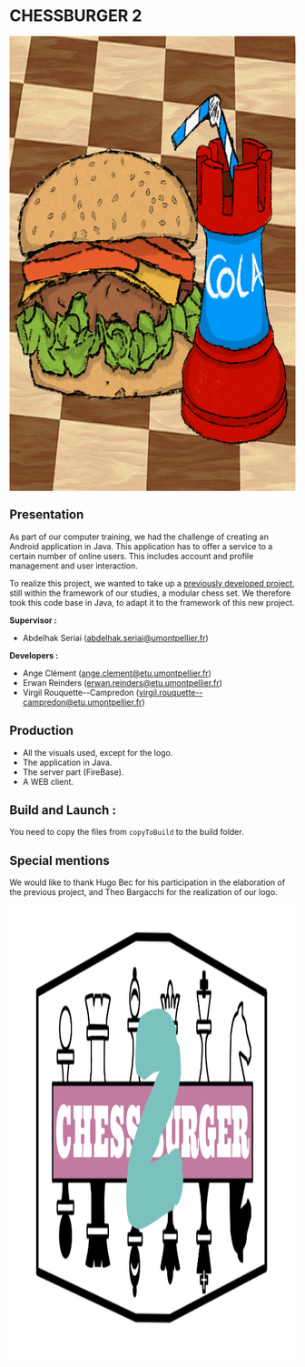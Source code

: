 # CHESSBURGER __2__

<p align="center">
<img align="center" src="./presentations/logo.png" width="800" height="800"/>
</p>

## Presentation
As part of our computer training, we had the challenge of creating an Android application in Java. This application has to offer a service to a certain number of online users. This includes account and profile management and user interaction.

To realize this project, we wanted to take up a [previously developed project]("https://github.com/virgil-rouquettecampredon/PROJET-TERL3"), still within the framework of our studies, a modular chess set. We therefore took this code base in Java, to adapt it to the framework of this new project.

<b>Supervisor :</b>     
-  Abdelhak Seriai (abdelhak.seriai@umontpellier.fr) 

<b>Developers :</b>
- Ange Clément (ange.clement@etu.umontpellier.fr) 
- Erwan Reinders (erwan.reinders@etu.umontpellier.fr)
- Virgil Rouquette--Campredon (virgil.rouquette--campredon@etu.umontpellier.fr) 


## Production
- All the visuals used, except for the logo.
- The application in Java.
- The server part (FireBase).
- A WEB client.

## Build and Launch : 
You need to copy the files from `copyToBuild` to the build folder.

## Special mentions
We would like to thank Hugo Bec for his participation in the elaboration of the previous project, and Theo Bargacchi for the realization of our logo.


<p align="center">
<img align="center" src="./presentations/logo_chessburger_2.png" width="800" height="800"/>
</p>
